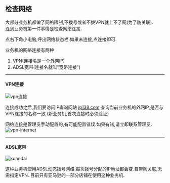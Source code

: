 ## 检查网络

大部分业务机都做了网络限制,不拨号或者不拨VPN就上不了网(为了防关联).  
连到业务机第一件事情是检查网络连接.

点右下角小电脑,呼出网络状态栏.如果未连接,点连接即可.

业务机的网络连接有两种
1. VPN(连接名是一个外网IP)
2. ADSL宽带(连接名就叫"宽带连接")
***
#### VPN连接
![vpn连接](http://img.qingyunkj.com/gitbook_netlogin/VPN%E6%8B%A8%E5%8F%B7.jpg)

连接成功之后,我们要访问IP查询网站 [ip138.com](http://ip138.com) 查询当前业务机的外网IP,是否与VPN连接的名称一致.(新业务机,首次连接时必须验证)

网络连接是管理员手动配置的,有可能配置错误.如果有错,请立即联系管理员.
![vpn-internet](http://img.qingyunkj.com/gitbook_netlogin/vpn_inetnet.jpg)

***
#### ADSL宽带

![kuandai](http://img.qingyunkj.com/gitbook_netlogin/kuandai.jpg)

这种业务机使用ADSL动态拨号网络,每次拨号分配的IP地址都会变.自带防关联,无需指定VPN.
目前只有亚马逊的一部分店铺在使用这种业务机.
